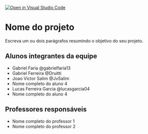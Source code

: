 [![Open in Visual Studio Code](https://classroom.github.com/assets/open-in-vscode-718a45dd9cf7e7f842a935f5ebbe5719a5e09af4491e668f4dbf3b35d5cca122.svg)](https://classroom.github.com/online_ide?assignment_repo_id=12207125&assignment_repo_type=AssignmentRepo)
# Nome do projeto
Escreva um ou dois parágrafos resumindo o objetivo do seu projeto.

## Alunos integrantes da equipe

* Gabriel Faria @gabrielfaria13
* Gabriel Ferreira @Druitti
* Joao Victor Salim @JvSalim
* Nome completo do aluno 4
* Lucas Ferreira Garcia @lucasgarcia04
* Nome completo do aluno 4

## Professores responsáveis

* Nome completo do professor 1
* Nome completo do professor 2

